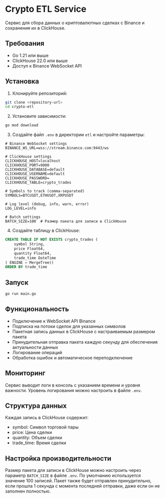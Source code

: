 # Crypto ETL Service

Сервис для сбора данных о криптовалютных сделках с Binance и сохранения их в ClickHouse.

## Требования

- Go 1.21 или выше
- ClickHouse 22.0 или выше
- Доступ к Binance WebSocket API

## Установка

1. Клонируйте репозиторий:
```bash
git clone <repository-url>
cd crypto-etl
```

2. Установите зависимости:
```bash
go mod download
```

3. Создайте файл `.env` в директории `etl` и настройте параметры:
```env
# Binance WebSocket settings
BINANCE_WS_URL=wss://stream.binance.com:9443/ws

# ClickHouse settings
CLICKHOUSE_HOST=localhost
CLICKHOUSE_PORT=9000
CLICKHOUSE_DATABASE=default
CLICKHOUSE_USERNAME=default
CLICKHOUSE_PASSWORD=
CLICKHOUSE_TABLE=crypto_trades

# Symbols to track (comma-separated)
SYMBOLS=BTCUSDT,ETHUSDT,XRPUSDT

# Log level (debug, info, warn, error)
LOG_LEVEL=info

# Batch settings
BATCH_SIZE=100  # Размер пакета для записи в ClickHouse
```

4. Создайте таблицу в ClickHouse:
```sql
CREATE TABLE IF NOT EXISTS crypto_trades (
    symbol String,
    price Float64,
    quantity Float64,
    trade_time DateTime
) ENGINE = MergeTree()
ORDER BY trade_time
```

## Запуск

```bash
go run main.go
```

## Функциональность

- Подключение к WebSocket API Binance
- Подписка на потоки сделок для указанных символов
- Пакетная запись данных в ClickHouse с настраиваемым размером пакета
- Принудительная отправка пакета каждую секунду для обеспечения актуальности данных
- Логирование операций
- Обработка ошибок и автоматическое переподключение

## Мониторинг

Сервис выводит логи в консоль с указанием времени и уровня важности. Уровень логирования можно настроить в файле `.env`.

## Структура данных

Каждая запись в ClickHouse содержит:
- symbol: Символ торговой пары
- price: Цена сделки
- quantity: Объем сделки
- trade_time: Время сделки

## Настройка производительности

Размер пакета для записи в ClickHouse можно настроить через параметр `BATCH_SIZE` в файле `.env`. По умолчанию используется значение 100 записей. Пакет также будет отправлен принудительно, если прошла 1 секунда с момента последней отправки, даже если он не заполнен полностью. 